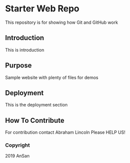 # Starter Web Repo

This repository is for showing how Git and GitHub work

## Introduction

This is introduction

## Purpose

Sample website with plenty of files for demos

## Deployment

This is the deployment section

## How To Contribute

For contribution contact Abraham Lincoln
Please HELP US!

### Copyright

2019 AnSan
